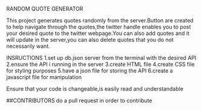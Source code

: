  RANDOM QUOTE GENERATOR

 This project generates quotes randomly from the server.Button are created to help navigate through the quotes,the twitter handle enables you to post your desired quote to the twitter webpage.You can also add quotes and it will update in the server,you can also delete quotes that you do not necessarily want.


 INSRUCTIONS
  1.set up db.json server from the terminal with the desired API
  2.ensure the API i running in the server
  3.create HTML file
  4.create CSS file for styling purposes
  5.have a json file for storing the API
  6.create a javascript file for manipulation

  Ensure that your code is changeable,is easily read and understandable

##CONTRIBUTORS
do a pull request in order to contribute
